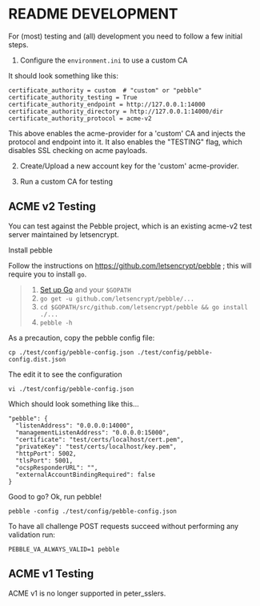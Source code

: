 README DEVELOPMENT
================================

For (most) testing and (all) development you need to follow a few initial steps.

1. Configure the `environment.ini` to use a custom CA

It should look something like this:

	certificate_authority = custom  # "custom" or "pebble"
	certificate_authority_testing = True
	certificate_authority_endpoint = http://127.0.0.1:14000
	certificate_authority_directory = http://127.0.0.1:14000/dir
	certificate_authority_protocol = acme-v2

This above enables the acme-provider for a 'custom' CA and injects the protocol and endpoint into it.
It also enables the "TESTING" flag, which disables SSL checking on acme payloads.

2.  Create/Upload a new account key for the 'custom' acme-provider.

3. Run a custom CA for testing

## ACME v2 Testing

You can test against the Pebble project, which is an existing acme-v2 test server maintained by letsencrypt.

Install pebble

Follow the instructions on https://github.com/letsencrypt/pebble ; this will require you to install `go`.

> 1. [Set up Go](https://golang.org/doc/install) and your `$GOPATH`
> 2. `go get -u github.com/letsencrypt/pebble/...`
> 3. `cd $GOPATH/src/github.com/letsencrypt/pebble && go install ./...`
> 4. `pebble -h`

As a precaution, copy the pebble config file:

    cp ./test/config/pebble-config.json ./test/config/pebble-config.dist.json

The edit it to see the configuration

	vi ./test/config/pebble-config.json

Which should look something like this...

	"pebble": {
	  "listenAddress": "0.0.0.0:14000",
	  "managementListenAddress": "0.0.0.0:15000",
	  "certificate": "test/certs/localhost/cert.pem",
	  "privateKey": "test/certs/localhost/key.pem",
	  "httpPort": 5002,
	  "tlsPort": 5001,
	  "ocspResponderURL": "",
	  "externalAccountBindingRequired": false
	}


Good to go?  Ok, run pebble!

    pebble -config ./test/config/pebble-config.json

To have all challenge POST requests succeed without performing any validation run:

	PEBBLE_VA_ALWAYS_VALID=1 pebble

## ACME v1 Testing

ACME v1 is no longer supported in peter_sslers.
